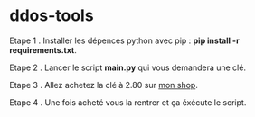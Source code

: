 # ddos-tools

Etape 1 . Installer les dépences python avec pip : **pip install -r requirements.txt**.

Etape 2 . Lancer le script **main.py** qui vous demandera une clé.

Etape 3 . Allez achetez la clé à 2.80 sur [mon shop](https://laccom.mysellauth.com/product/key-access-tools).

Etape 4 . Une fois acheté vous la rentrer et ça éxécute le script.

